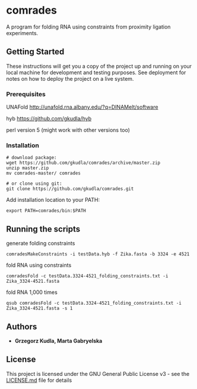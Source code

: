 # comrades

A program for folding RNA using constraints from proximity ligation experiments.

## Getting Started

These instructions will get you a copy of the project up and running on your local machine for development and testing purposes. See deployment for notes on how to deploy the project on a live system.

### Prerequisites

UNAFold http://unafold.rna.albany.edu/?q=DINAMelt/software

hyb https://github.com/gkudla/hyb

perl version 5 (might work with other versions too)

### Installation

```
# download package:
wget https://github.com/gkudla/comrades/archive/master.zip
unzip master.zip
mv comrades-master/ comrades

# or clone using git:
git clone https://github.com/gkudla/comrades.git
```

Add installation location to your PATH:

```
export PATH=comrades/bin:$PATH
```

## Running the scripts

generate folding constraints

```
comradesMakeConstraints -i testData.hyb -f Zika.fasta -b 3324 -e 4521
```

fold RNA using constraints

```
comradesFold -c testData.3324-4521_folding_constraints.txt -i Zika_3324-4521.fasta
```

fold RNA 1,000 times

```
qsub comradesFold -c testData.3324-4521_folding_constraints.txt -i Zika_3324-4521.fasta -s 1
```


## Authors

* **Grzegorz Kudla, Marta Gabryelska** 

## License

This project is licensed under the GNU General Public License v3 - see the [LICENSE.md](LICENSE.md) file for details
